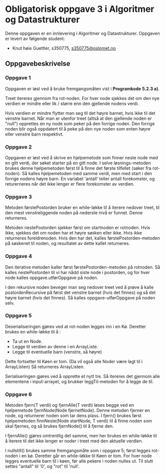 # Obligatorisk oppgave 3 i Algoritmer og Datastrukturer

Denne oppgaven er en innlevering i Algoritmer og Datastrukturer. 
Oppgaven er levert av følgende student:

* Knut høie Guettler, s350775, s350775@oslomet.no

## Oppgavebeskrivelse

### Oppgave 1

Oppgaven er løst ved å bruke fremgangsmåten vist i **Programkode 5.2.3 a)**.

Treet itereres gjennom fra rot-noden. For hver node sjekkes det om den nye verdien er mindre eller lik / større enn den gjellende nodens verdi.

Hvis verdien er mindre flytter man seg til det høyre barnet, hvis ikke til det venstre barnet. Når man er utenfor treet (altså at den gjellende noden er "null") opprettes en ny node som peker på den forrige noden. Den forrige noden blir også oppdatert til å peke på den nye noden som enten høyre eller venstre barn respektivt.

### Oppgave 2

Oppgaven er løst ved å skrive en hjelpemetode som finner neste node med en gitt verdi, der søket starter på en gitt node. I selve løsnings-metoden brukes denne hjelpemetoden først til å finne det første tilfellet (søker fra rot-noden). Så kalles hjelpemetoden med samme verdi, men med start i den forrige nodens høyre barn. En variabel 'antall' teller antall forekomster, og returerneres når det ikke lenger er flere forekomster av verdien.

### Oppgave 3

Metoden førstePostorden bruker en while-løkke til å iterere nedover treet, til den mest venstreliggende noden på nederste nivå er funnet. Denne returneres.

Metoden nestePostorden sjekker først om startnoden er rotnoden. Hvis ikke, sjekkes det om noden har et høyre søsken eller ikke. Hvis ikke returneres foreldrenoden. Hvis den har det, kalles førstePostorden-metoden på søskenet til noden, og resultatet av dette kallet returneres.

### Oppgave 4

Den iterative metoden kaller først førstePostorden-metoden på rotnoden. Så kalles nestePostorden til vi har nådd siste node i postorden, og for hver node kalles oppgave.utførOppgave på noden.

I den rekursive noden beveger man seg nedover treet ved å prøve å kalle postordenRecursive på først det venstre barnet (hvis det finnes) og så det høyre barnet (hvis det finnes). Så kalles oppgave-utførOppgave på noden selv.

### Oppgave 5

Deserialiseringen gjøres ved at rot-noden legges inn i en Kø. Deretter brukes en while-løkke til å :

* Ta ut en Node.
* Legge til verdien av denne i en ArrayListe.
* Legge til eventuelle barn (venstre, så høyre)

Dette fortsetter til Køen er tom. (Da vil også alle Noder være lagt til i ArrayListen) Så returneres ArrayListen.

Serialiseringen gjøres ved å opprette et nytt tre. Så itereres det gjennom alle elementene i input-arrayet, og brukker leggTil-metoden for å legge de til.

### Oppgave 6

Metoden fjern(T verdi) og fjernAlle(T verdi) løses begge ved en hjelpemetode fjernNode(Node<T> fjernetNode). Denne metoden fjerner en node, og returnerer noden som tar dens plass. I fjern() brukes først hjelpemetoden finnNeste(Node<T> startNode, T verdi) til å finne noden som skal fjernes, og så brukes fjernNode() til å fjerne den.

I fjernAlle() gjøres omtrentlig det samme, men her brukes en while-løkke til å iterere til det ikke lenger er noder i treet med den aktuelle verdien.

I nullstill() brukes samme fremgangsmåte som i oppgave 5; først legges rot-noden i en kø. Deretter går en while-løkke til Køen er tom. For hver node legges eventuelle barn til i køen, før alle pekere i noden nulles ut.
Til slutt settes "antall" til '0', og "rot" til 'null'.